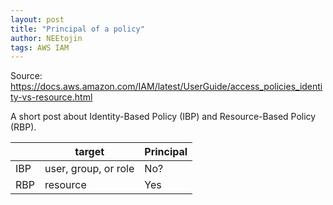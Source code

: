 ```yaml
---
layout: post
title: "Principal of a policy"
author: NEEtojin
tags: AWS IAM
---
```

Source: https://docs.aws.amazon.com/IAM/latest/UserGuide/access_policies_identity-vs-resource.html

A short post about Identity-Based Policy (IBP) and Resource-Based Policy (RBP).

||target|Principal|
|---|---|---|
|IBP|user, group, or role| No? |
|RBP|resource|Yes|

